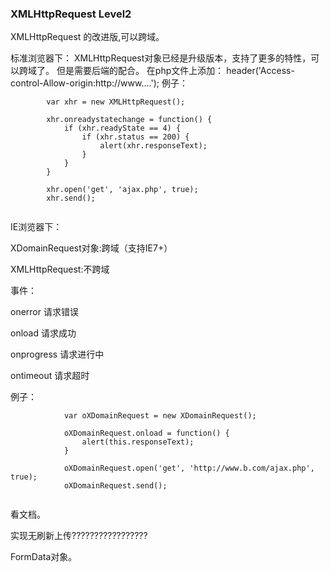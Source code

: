 ### XMLHttpRequest Level2

XMLHttpRequest 的改进版,可以跨域。

标准浏览器下：
XMLHttpRequest对象已经是升级版本，支持了更多的特性，可以跨域了。
但是需要后端的配合。
在php文件上添加：
header('Access-control-Allow-origin:http://www....');
例子：

```
        var xhr = new XMLHttpRequest();

        xhr.onreadystatechange = function() {
            if (xhr.readyState == 4) {
                if (xhr.status == 200) {
                    alert(xhr.responseText);
                }
            }
        }

        xhr.open('get', 'ajax.php', true);
        xhr.send();
        
```

IE浏览器下：



XDomainRequest对象:跨域（支持IE7+）

XMLHttpRequest:不跨域

事件：

onerror 请求错误

onload 请求成功

onprogress 请求进行中

ontimeout 请求超时

例子：

```
            var oXDomainRequest = new XDomainRequest();

            oXDomainRequest.onload = function() {
                alert(this.responseText);
            }

            oXDomainRequest.open('get', 'http://www.b.com/ajax.php', true);
            oXDomainRequest.send();
        
```

看文档。

实现无刷新上传?????????????????

FormData对象。